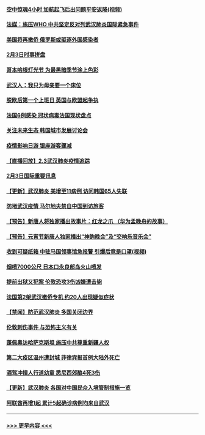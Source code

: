 #### [空中惊魂4小时 加航起飞后出问题平安返降(视频)](../pages/prog202/a102768601.md?t=02041133) 
#### [法媒：施压WHO 中共坚定反对列武汉肺炎国际紧急事件](../pages/prog202/a102768584.md?t=02041133) 
#### [美国将再撤侨 俄罗斯或驱逐外国感染者](../pages/prog202/a102768247.md?t=02041133) 
#### [2月3日时事拼盘](../pages/prog202/a102768402.md?t=02041133) 
#### [哥本哈根灯光节 为最黑暗季节涂上色彩](../pages/prog202/a102768369.md?t=02041133) 
#### [武汉人：我只为母亲要一个床位](../pages/prog202/a102768250.md?t=02041133) 
#### [脱欧后第一个上班日 英国与欧盟起争执](../pages/prog202/a102768252.md?t=02041133) 
#### [法国6例感染 冠状病毒法国现状盘点](../pages/prog202/a102768157.md?t=02041133) 
#### [关注未来生态 韩国城市发展讨论会](../pages/prog202/a102768153.md?t=02041133) 
#### [疫情影响日游 银座游客骤减](../pages/prog202/a102768160.md?t=02041133) 
#### [【直播回放】2.3武汉肺炎疫情追踪](../pages/prog202/a102768128.md?t=02041133) 
#### [2月3日国际重要讯息](../pages/prog202/a102767896.md?t=02041133) 
#### [【更新】武汉肺炎 美增至11病例 访问韩国65人失联](../pages/prog202/a102758911.md?t=02041133) 
#### [防堵武汉疫情 马尔地夫禁自中国到访旅客](../pages/prog202/a102767847.md?t=02041133) 
#### [【预告】新唐人将独家播出故事片：红龙之爪 （华为孟晚舟的故事）](../pages/prog202/a102767728.md?t=02041133) 
#### [【预告】元宵节新唐人独家播出“神韵晚会”及“交响乐音乐会”](../pages/prog202/a102767674.md?t=02041133) 
#### [收到可疑纸箱 中驻马国领事馆急报警 引爆后竟是口罩(视频)](../pages/prog202/a102767695.md?t=02041133) 
#### [烟喷7000公尺 日本口永良部岛火山喷发](../pages/prog202/a102767687.md?t=02041133) 
#### [提前出狱又犯案 伦敦恐攻3伤凶嫌遭击毙](../pages/prog202/a102767635.md?t=02041133) 
#### [法国第2架武汉撤侨专机 约20人出现疑似症状](../pages/prog202/a102767617.md?t=02041133) 
#### [【禁闻】防范武汉肺炎  多国关闭边界](../pages/prog202/a102767542.md?t=02041133) 
#### [伦敦刺伤事件 与恐怖主义有关](../pages/prog202/a102767509.md?t=02041133) 
#### [蓬佩奥访哈萨克斯坦 施压中共尊重新疆人权](../pages/prog202/a102767395.md?t=02041133) 
#### [第二大疫区温州遭封城 菲律宾报首例大陆外死亡](../pages/prog202/a102767388.md?t=02041133) 
#### [酒驾冲撞人行道幼童 悉尼西郊酿4死3伤](../pages/prog202/a102767238.md?t=02041133) 
#### [【更新】武汉肺炎 各国对中国民众入境管制措施一览](../pages/prog202/a102767170.md?t=02041133) 
#### [阿联酋再增1起 累计5起确诊病例均来自武汉](../pages/prog202/a102767207.md?t=02041133) 

----
#### [ >>> 更早内容 <<< ](../indexes/prog202-earlier.md)
